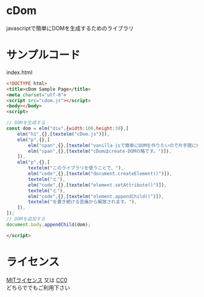 # cDom
javascriptで簡単にDOMを生成するためのライブラリ

# サンプルコード
index.html
```html
<!DOCTYPE html>
<title>cDom Sample Page</title>
<meta charset="utf-8">
<script src="cdom.js"></script>
<body></body>
<script>

// DOMを生成する
const dom = elm("div",{width:100,height:30},[
    elm("h1",{},[textelm("cDom.js")]),
    elm("p",{},[
        elm("span",{},[textelm("vanilla-jsで簡単にDOMを作りたいので片手間に作ったライブラリです。")]),
        elm("span",{},[textelm("cDomはcreate-DOMの略です。")]),
    ]),
    elm("p",{},[
        textelm("このライブラリを使うことで、"),
        elm("code",{},[textelm("document.createElement()")]),
        textelm("と"),
        elm("code",{},[textelm("element.setAttribute()")]),
        textelm("と"),
        elm("code",{},[textelm("element.appendChild()")]),
        textelm("を書き続ける苦痛から解放されます。"),
    ]),
]);
// DOMを追加する
document.body.appendChild(dom);

</script>
```

# ライセンス
[MITライセンス](LICENSE) 又は [CC0](https://creativecommons.org/publicdomain/zero/1.0/)  
どちらででもご利用下さい  